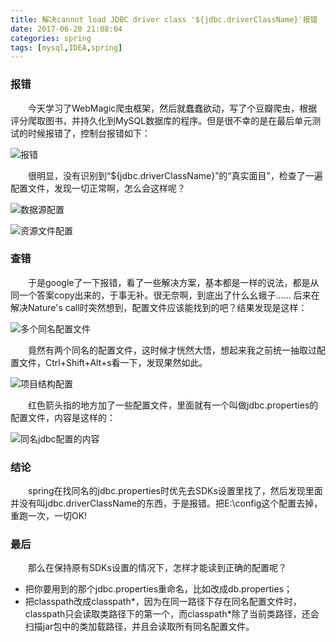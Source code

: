 ```yaml
---
title: 解决cannot load JDBC driver class '${jdbc.driverClassName}'报错
date: 2017-06-20 21:08:04
categories: spring
tags: [mysql,IDEA,spring]
---
```

### 报错
　　今天学习了WebMagic爬虫框架，然后就蠢蠢欲动，写了个豆瓣爬虫，根据评分爬取图书，并持久化到MySQL数据库的程序。但是很不幸的是在最后单元测试的时候报错了，控制台报错如下：

![报错](http://orujzh93n.bkt.clouddn.com/%E6%8A%A5%E9%94%99.jpg)<!-- more -->

　　很明显，没有识别到“${jdbc.driverClassName}”的“真实面目”，检查了一遍配置文件，发现一切正常啊，怎么会这样呢？

![数据源配置](http://orujzh93n.bkt.clouddn.com/%E6%95%B0%E6%8D%AE%E6%BA%90%E9%85%8D%E7%BD%AE.jpg)

![资源文件配置](http://orujzh93n.bkt.clouddn.com/%E5%A4%96%E9%83%A8%E6%96%87%E4%BB%B6%E9%85%8D%E7%BD%AE.jpg)

### 查错
　　于是google了一下报错，看了一些解决方案，基本都是一样的说法，都是从同一个答案copy出来的，于事无补。很无奈啊，到底出了什么幺蛾子......
后来在解决Nature's call时突然想到，配置文件应该能找到的吧？结果发现是这样：

![多个同名配置文件](http://orujzh93n.bkt.clouddn.com/%E5%A4%9A%E4%B8%AA%E9%80%89%E9%A1%B9.jpg)

　　竟然有两个同名的配置文件，这时候才恍然大悟，想起来我之前统一抽取过配置文件，Ctrl+Shift+Alt+s看一下，发现果然如此。

![项目结构配置](http://orujzh93n.bkt.clouddn.com/%E9%A1%B9%E7%9B%AE%E7%BB%93%E6%9E%84.jpg)

　　红色箭头指的地方加了一些配置文件，里面就有一个叫做jdbc.properties的配置文件，内容是这样的：

![同名jdbc配置的内容](http://orujzh93n.bkt.clouddn.com/jdbc%E9%85%8D%E7%BD%AE.jpg)

### 结论
　　spring在找同名的jdbc.properties时优先去SDKs设置里找了，然后发现里面并没有叫jdbc.driverClassName的东西，于是报错。把E:\config这个配置去掉，重跑一次，一切OK!

### 最后
　　那么在保持原有SDKs设置的情况下，怎样才能读到正确的配置呢？
* 把你要用到的那个jdbc.properties重命名，比如改成db.properties；
* 把classpath改成classpath\*，因为在同一路径下存在同名配置文件时，classpath只会读取类路径下的第一个，而classpath*除了当前类路径，还会扫描jar包中的类加载路径，并且会读取所有同名配置文件。

